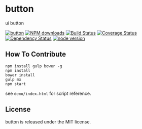 # button

ui button

[![button](https://nodei.co/npm/modulex-button.png)](https://npmjs.org/package/modulex-button)
[![NPM downloads](http://img.shields.io/npm/dm/modulex-button.svg)](https://npmjs.org/package/modulex-button)
[![Build Status](https://secure.travis-ci.org/modulex/button.png?branch=master)](https://travis-ci.org/modulex/button)
[![Coverage Status](https://img.shields.io/coveralls/modulex/button.svg)](https://coveralls.io/r/modulex/button?branch=master)
[![Dependency Status](https://gemnasium.com/modulex/button.png)](https://gemnasium.com/modulex/button)
[![node version](https://img.shields.io/badge/node.js-%3E=_0.10-green.svg?style=flat-square)](http://nodejs.org/download/)


## How To Contribute

```
npm install gulp bower -g
npm install
bower install
gulp mx
npm start
```

see ``demo/index.html`` for script reference.

## License

button is released under the MIT license.